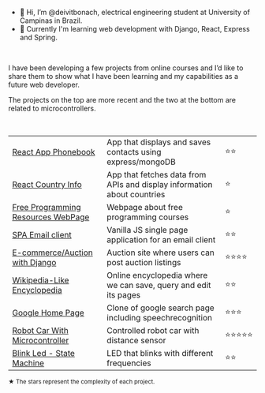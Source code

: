 - 👋 Hi, I’m @deivitbonach, electrical engineering student at University of Campinas in Brazil.
- 🌱 Currently I'm learning web development with Django, React, Express and Spring.

</br>

I have been developing a few projects from online courses and I’d like to share them to show what I have been learning and my capabilities as a future web developer.

The projects on the top are more recent and the two at the bottom are related to microcontrollers.

</br>

<table>
    
  <tr>
    <td><a href="https://github.com/dbonach/helsinki-fullstackopen-express">React App Phonebook</a></td>
    <td>App that displays and saves contacts using express/mongoDB</td>
    <td>⭐⭐</td>
  </tr>
    
  <tr>
    <td><a href="https://github.com/dbonach/helsinki-fullstackopen/tree/main/part2/countries">React Country Info</a></td>
    <td>App that fetches data from APIs and display information about countries</td>
    <td>⭐</td>
  </tr>

  <tr>
    <td><a href="https://github.com/dbonach/cs50web-2018-project0">Free Programming Resources WebPage</a></td>
    <td>Webpage about free programming courses</td>
    <td>⭐</td>
  </tr>
    
  <tr>
    <td><a href="https://github.com/dbonach/cs50web-project-3-mail/">SPA Email client</a></td>
    <td>Vanilla JS single page application for an email client</td>
    <td>⭐⭐</td>
  </tr>
    
  <tr>
    <td><a href="https://github.com/dbonach/cs50web-project-2-commerce/">E-commerce/Auction with Django</a></td>
    <td>Auction site where users can post auction listings</td>
    <td>⭐⭐⭐⭐</td>
  </tr>
    
  <tr>
    <td><a href="https://github.com/dbonach/cs50web-project-1-wiki">Wikipedia-Like Encyclopedia</a></td>
    <td>Online encyclopedia where we can save, query and edit its pages</td>
    <td>⭐⭐</td>
  </tr>
  
  <tr>
    <td><a href="https://github.com/dbonach/cs50web-project-0-search">Google Home Page</a></td>
    <td>Clone of google search page including speechrecognition</td>
    <td>⭐⭐⭐</td>
  </tr>

  <tr>
    <td><a href="https://github.com/dbonach/microcontroller-robot-car">Robot Car With Microcontroller</a></td>
    <td>Controlled robot car with distance sensor</td>
    <td>⭐⭐⭐⭐⭐</td>
  </tr>
    
  <tr>
    <td><a href="https://github.com/dbonach/assembly-blink-led">Blink Led - State Machine</a></td>
    <td>LED that blinks with different frequencies</td>
    <td>⭐⭐</td>
  </tr>
</table>

<sub>&starf; The stars represent the complexity of each project.</sub>
